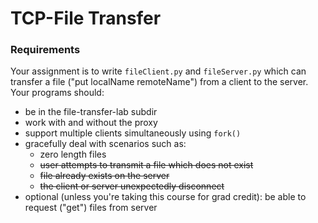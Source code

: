 # TCP-File Transfer 

### Requirements 

Your assignment is to write `fileClient.py` and `fileServer.py` which can transfer a file ("put localName remoteName") from a client to the server. Your programs should: 

* be in the file-transfer-lab subdir
* work with and without the proxy
* support multiple clients simultaneously using `fork()`
* gracefully deal with scenarios such as: 
    * zero length files
    * ~~user attempts to transmit a file which does not exist~~
    * ~~file already exists on the server~~
    * ~~the client or server unexpectedly disconnect~~
* optional (unless you're taking this course for grad credit): be able to request ("get") files from server

